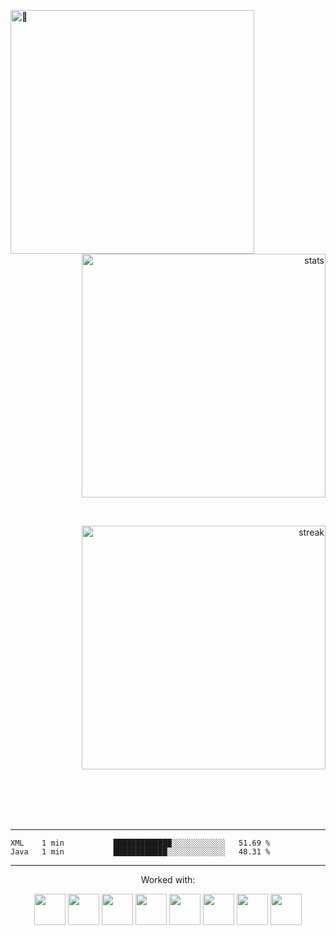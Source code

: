 [<img align="left" alt="🦑" width="390" src="https://metrics.lecoq.io/oyiuu?template=classic&base.activity=0&base.community=0&base.repositories=0&achievements=1&base.indepth=false&base.hireable=false&achievements.threshold=C&achievements.secrets=true&achievements.display=detailed&achievements.limit=0&config.timezone=Europe%2FBerlin">](#)

<br><p align="right">
    <img alt="stats" width="390" src="https://github-readme-stats.vercel.app/api?username=oyiuu&count_private=true&show_icons=true&theme=radical&custom_title=💤&hide_border=true"/>

<br><p align="right">
    <img alt="streak" width="390" src="https://github-readme-streak-stats.herokuapp.com/?user=oyiuu&theme=radical&hide_border=true"/>
</p>

<br><br><br><br>

* * *

<!--START_SECTION:waka-->

```text
XML    1 min           █████████████░░░░░░░░░░░░   51.69 %
Java   1 min           ████████████░░░░░░░░░░░░░   48.31 %
```

<!--END_SECTION:waka-->

* * *

<p align="center">Worked with:</p>
<p align="center">

  <img src="https://cdn.jsdelivr.net/gh/devicons/devicon/icons/python/python-original.svg" width="50" height="50"/>
  <img src="https://cdn.jsdelivr.net/gh/devicons/devicon/icons/java/java-original.svg" width="50" height="50"/>
  <img src="https://cdn.jsdelivr.net/gh/devicons/devicon/icons/typescript/typescript-plain.svg" width="50" height="50"/>
  <img src="https://cdn.jsdelivr.net/gh/devicons/devicon/icons/javascript/javascript-plain.svg" width="50" height="50"/>
  <img src="https://cdn.jsdelivr.net/gh/devicons/devicon/icons/c/c-original.svg" width="50" height="50"/>
  <img src="https://cdn.jsdelivr.net/gh/devicons/devicon/icons/go/go-original-wordmark.svg" width="50" height="50"/>
  <img src="https://cdn.jsdelivr.net/gh/devicons/devicon/icons/latex/latex-original.svg" width="50" height="50"/>
  <img src="https://cdn.jsdelivr.net/gh/devicons/devicon/icons/lua/lua-plain.svg" width="50" height="50"/>
</p>

